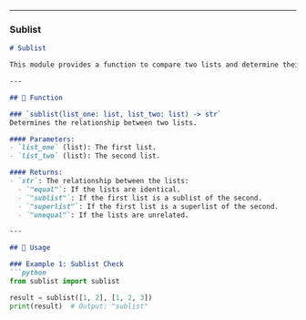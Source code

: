 
---

### **Sublist**
```markdown
# Sublist

This module provides a function to compare two lists and determine their relationship.

---

## 📝 Function

### `sublist(list_one: list, list_two: list) -> str`
Determines the relationship between two lists.

#### Parameters:
- `list_one` (list): The first list.
- `list_two` (list): The second list.

#### Returns:
- `str`: The relationship between the lists:
  - `"equal"`: If the lists are identical.
  - `"sublist"`: If the first list is a sublist of the second.
  - `"superlist"`: If the first list is a superlist of the second.
  - `"unequal"`: If the lists are unrelated.

---

## 🚀 Usage

### Example 1: Sublist Check
```python
from sublist import sublist

result = sublist([1, 2], [1, 2, 3])
print(result)  # Output: "sublist"